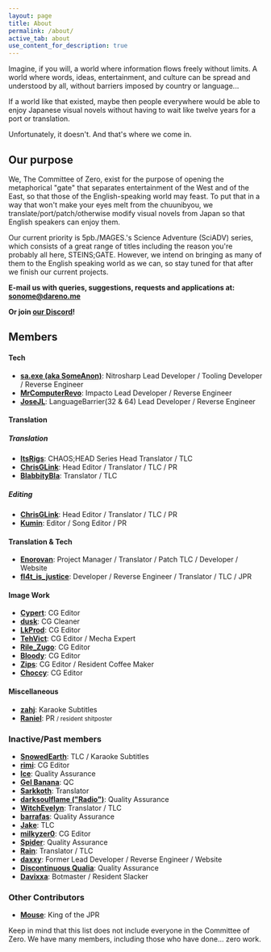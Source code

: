 ```yaml
---
layout: page
title: About
permalink: /about/
active_tab: about
use_content_for_description: true
---
```


Imagine, if you will, a world where information flows freely without limits. A world where words, ideas, entertainment, and culture can be spread and understood by all, without barriers imposed by country or language...

If a world like that existed, maybe then people everywhere would be able to enjoy Japanese visual novels without having to wait like twelve years for a port or translation.

Unfortunately, it doesn't. And that's where we come in.

## Our purpose

We, The Committee of Zero, exist for the purpose of opening the metaphorical "gate" that separates entertainment of the West and of the East, so that those of the English-speaking world may feast. To put that in a way that won't make your eyes melt from the chuunibyou, we translate/port/patch/otherwise modify visual novels from Japan so that English speakers can enjoy them.

Our current priority is 5pb./MAGES.'s Science Adventure (SciADV) series, which consists of a great range of titles including the reason you're probably all here, STEINS;GATE. However, we intend on bringing as many of them to the English speaking world as we can, so stay tuned for that after we finish our current projects.

**E-mail us with queries, suggestions, requests and applications at: [sonome@dareno.me](mailto:sonome@dareno.me)**

**Or join [our Discord](https://discord.gg/rq4GGCh)!**

## Members

#### Tech

- **[sa.exe (aka SomeAnon)](https://x.com/SomeAnonDev)**: Nitrosharp Lead Developer / Tooling Developer / Reverse Engineer
- **[MrComputerRevo](https://x.com/MrComputerRevo)**: Impacto Lead Developer / Reverse Engineer
- **[JoseJL](mailto:josejl1987@gmail.com)**: LanguageBarrier(32 & 64) Lead Developer / Reverse Engineer

#### Translation

##### Translation

- **[ItsRigs](https://x.com/Chaos_World_300)**: CHAOS;HEAD Series Head Translator / TLC
- **[ChrisGLink](https://x.com/ChrisGLink2)**: Head Editor / Translator / TLC / PR
- **[BlabbityBla](https://x.com/BlaBlabbity)**: Translator / TLC

##### Editing

- **[ChrisGLink](https://x.com/ChrisGLink2)**: Head Editor / Translator / TLC / PR
- **[Kumin](mailto:kumin@dareno.me)**: Editor / Song Editor / PR

#### Translation & Tech

- **[Enorovan](https://x.com/Enorovan)**: Project Manager / Translator / Patch TLC / Developer / Website
- **[fl4t_is_justice](https://x.com/fl4t_is_justice)**: Developer / Reverse Engineer / Translator / TLC / JPR

#### Image Work

- **[Cypert](https://x.com/CypertSystem)**: CG Editor
- **[dusk](https://x.com/EpitaxyMeltdown)**: CG Cleaner
- **[LkProd](https://x.com/ropdlk)**: CG Editor
- **[TehVict](https://x.com/TehVict)**: CG Editor / Mecha Expert
- **[Rile_Zugo](https://x.com/rile_zugo)**: CG Editor
- **[Bloody](#)**: CG Editor
- **[Zips](https://x.com/ZiShoR)**: CG Editor / Resident Coffee Maker
- **[Choccy](https://x.com/ChoccyHolly)**: CG Editor

#### Miscellaneous

- **[zahj](mailto:zahj@dareno.me)**: Karaoke Subtitles
- **[Raniel](mailto:raniel@dareno.me)**: PR <small>/ resident shitposter</small>

### Inactive/Past members

- **[SnowedEarth](#)**: TLC / Karaoke Subtitles
- **[rimi](#)**: CG Editor
- **[Ice](#)**: Quality Assurance
- **[Gel Banana](#)**: QC
- **[Sarkkoth](https://youtube.com/Sarkkoth)**: Translator
- **[darksoulflame ("Radio")](https://x.com/darksoulflame)**: Quality Assurance
- **[WitchEvelyn](https://x.com/Witch_Evelyn)**: Translator / TLC
- **[barrafas](https://x.com/barrafas0)**: Quality Assurance
- **[Jake](https://x.com/futotorofu)**: TLC
- **[milkyzer0](#)**: CG Editor
- **[Spider](#)**: Quality Assurance
- **[Rain](#)**: Translator / TLC
- **[daxxy](https://x.com/DrDaxxy)**: Former Lead Developer / Reverse Engineer / Website
- **[Discontinuous Qualia](https://x.com/DiscontinuousQ)**: Quality Assurance
- **[Davixxa](https://x.com/DavixxaYT)**: Botmaster / Resident Slacker

### Other Contributors

- **[Mouse](https://x.com/5zzb)**: King of the JPR

Keep in mind that this list does not include everyone in the Committee of Zero. We have many members, including those who have done... zero work.
